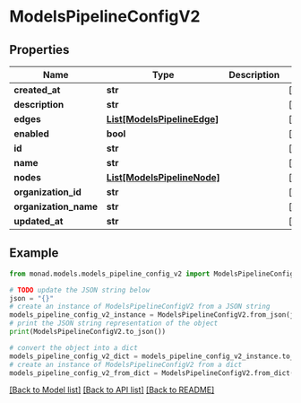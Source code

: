 # ModelsPipelineConfigV2


## Properties

Name | Type | Description | Notes
------------ | ------------- | ------------- | -------------
**created_at** | **str** |  | [optional] 
**description** | **str** |  | [optional] 
**edges** | [**List[ModelsPipelineEdge]**](ModelsPipelineEdge.md) |  | [optional] 
**enabled** | **bool** |  | [optional] 
**id** | **str** |  | [optional] 
**name** | **str** |  | [optional] 
**nodes** | [**List[ModelsPipelineNode]**](ModelsPipelineNode.md) |  | [optional] 
**organization_id** | **str** |  | [optional] 
**organization_name** | **str** |  | [optional] 
**updated_at** | **str** |  | [optional] 

## Example

```python
from monad.models.models_pipeline_config_v2 import ModelsPipelineConfigV2

# TODO update the JSON string below
json = "{}"
# create an instance of ModelsPipelineConfigV2 from a JSON string
models_pipeline_config_v2_instance = ModelsPipelineConfigV2.from_json(json)
# print the JSON string representation of the object
print(ModelsPipelineConfigV2.to_json())

# convert the object into a dict
models_pipeline_config_v2_dict = models_pipeline_config_v2_instance.to_dict()
# create an instance of ModelsPipelineConfigV2 from a dict
models_pipeline_config_v2_from_dict = ModelsPipelineConfigV2.from_dict(models_pipeline_config_v2_dict)
```
[[Back to Model list]](../README.md#documentation-for-models) [[Back to API list]](../README.md#documentation-for-api-endpoints) [[Back to README]](../README.md)


